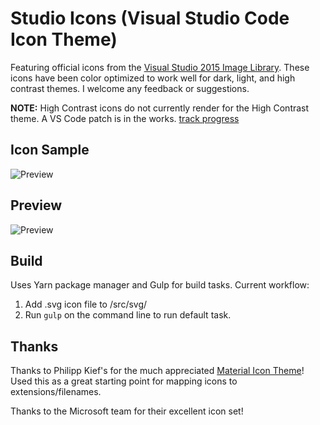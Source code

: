 # Studio Icons (Visual Studio Code Icon Theme)
Featuring official icons from the [Visual Studio 2015 Image Library](https://msdn.microsoft.com/en-us/library/ms246582.aspx). These icons have been color optimized to work well for dark, light, and high contrast themes. I welcome any feedback or suggestions.

**NOTE:** High Contrast icons do not currently render for the High Contrast theme. A VS Code patch is in the works. [track progress](https://github.com/Microsoft/vscode/issues/14243#event-833916052)

## Icon Sample
![Preview](https://raw.githubusercontent.com/jtlowe/vscode-icon-theme/master/images/image-comparison.png)

## Preview
![Preview](https://raw.githubusercontent.com/jtlowe/vscode-icon-theme/master/images/vscode-screenshot.png)

## Build

Uses Yarn package manager and Gulp for build tasks. Current workflow:

1. Add .svg icon file to /src/svg/
2. Run ``gulp`` on the command line to run default task.

## Thanks

Thanks to Philipp Kief's for the much appreciated [Material Icon Theme](https://github.com/PKief/vscode-extension-material-icon-theme)! Used this as a great starting point for mapping icons to extensions/filenames.

Thanks to the Microsoft team for their excellent icon set!
